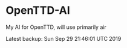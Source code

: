 # OpenTTD-AI
My AI for OpenTTD, will use primarily air

Latest backup: Sun Sep 29 21:46:01 UTC 2019
